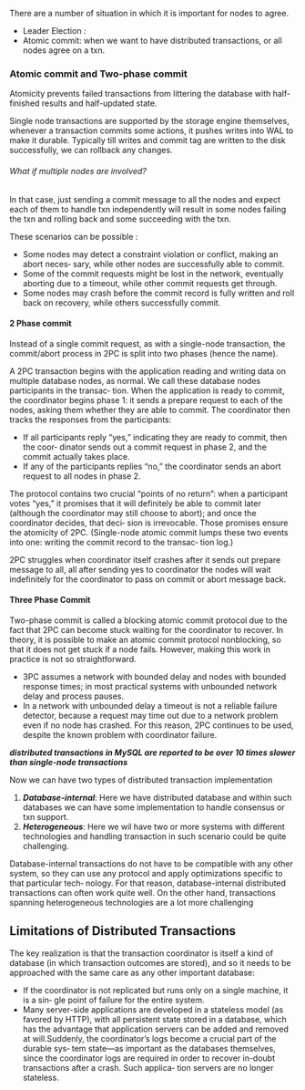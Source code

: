 

There are a number of situation in which it is important for nodes to agree.
* Leader Election : 
* Atomic commit: when we want to have distributed transactions, or all nodes agree on a txn.


### Atomic commit and Two-phase commit 

Atomicity prevents failed transactions from littering the database with half-finished results and half-updated state.

Single node transactions are supported by the storage engine themselves, whenever a transaction commits some actions, it pushes writes into WAL to make it durable. Typically till writes and commit tag are written to the disk successfully, we can rollback any changes.

###### What if multiple nodes are involved?

In that case, just sending a commit message to all the nodes and expect each of them to handle txn independently will result in some nodes failing the txn and rolling back and some succeeding with the txn.

These scenarios can be possible :
* Some nodes may detect a constraint violation or conflict, making an abort neces‐ sary, while other nodes are successfully able to commit. 
* Some of the commit requests might be lost in the network, eventually aborting due to a timeout, while other commit requests get through. 
* Some nodes may crash before the commit record is fully written and roll back on recovery, while others successfully commit.


#### 2 Phase commit
Instead of a single commit request, as with a single-node transaction, the commit/abort process in 2PC is split into two phases (hence the name).

A 2PC transaction begins with the application reading and writing data on multiple database nodes, as normal. We call these database nodes participants in the transac‐ tion. When the application is ready to commit, the coordinator begins phase 1: it sends a prepare request to each of the nodes, asking them whether they are able to commit. The coordinator then tracks the responses from the participants: 
* If all participants reply “yes,” indicating they are ready to commit, then the coor‐ dinator sends out a commit request in phase 2, and the commit actually takes place. 
* If any of the participants replies “no,” the coordinator sends an abort request to all nodes in phase 2.

The protocol contains two crucial “points of no return”: when a participant votes “yes,” it promises that it will definitely be able to commit later (although the coordinator may still choose to abort); and once the coordinator decides, that deci‐ sion is irrevocable. Those promises ensure the atomicity of 2PC. (Single-node atomic commit lumps these two events into one: writing the commit record to the transac‐ tion log.)

2PC struggles when coordinator itself crashes after it sends out prepare message to all, all after sending yes to coordinator the nodes will wait indefinitely for the coordinator to pass on commit or abort message back.


#### Three Phase Commit

Two-phase commit is called a blocking atomic commit protocol due to the fact that 2PC can become stuck waiting for the coordinator to recover. In theory, it is possible to make an atomic commit protocol nonblocking, so that it does not get stuck if a node fails. However, making this work in practice is not so straightforward.

* 3PC assumes a network with bounded delay and nodes with bounded response times; in most practical systems with unbounded network delay and process pauses.
* In a network with unbounded delay a timeout is not a reliable failure detector, because a request may time out due to a network problem even if no node has crashed. For this reason, 2PC continues to be used, despite the known problem with coordinator failure.



***distributed transactions in MySQL are reported to be over 10 times slower than single-node transactions*** 

Now we can have two types of distributed transaction implementation
1. ***Database-internal***: Here we have distributed database and within such databases we can have some implementation to handle consensus or txn support.
2. ***Heterogeneous***: Here we wil have two or more systems with different technologies and handling transaction in such scenario could be quite challenging.

Database-internal transactions do not have to be compatible with any other system, so they can use any protocol and apply optimizations specific to that particular tech‐ nology. For that reason, database-internal distributed transactions can often work quite well. On the other hand, transactions spanning heterogeneous technologies are a lot more challenging


## Limitations of Distributed Transactions

The key realization is that the transaction coordinator is itself a kind of database (in which transaction outcomes are stored), and so it needs to be approached with the same care as any other important database:

* If the coordinator is not replicated but runs only on a single machine, it is a sin‐ gle point of failure for the entire system.
* Many server-side applications are developed in a stateless model (as favored by HTTP), with all persistent state stored in a database, which has the advantage that application servers can be added and removed at will.Suddenly, the coordinator’s logs become a crucial part of the durable sys‐ tem state—as important as the databases themselves, since the coordinator logs are required in order to recover in-doubt transactions after a crash. Such applica‐ tion servers are no longer stateless.